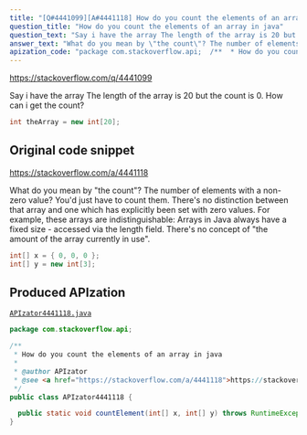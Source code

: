 ```yaml
---
title: "[Q#4441099][A#4441118] How do you count the elements of an array in java"
question_title: "How do you count the elements of an array in java"
question_text: "Say i have the array The length of the array is 20 but the count is 0. How can i get the count?"
answer_text: "What do you mean by \"the count\"? The number of elements with a non-zero value? You'd just have to count them. There's no distinction between that array and one which has explicitly been set with zero values. For example, these arrays are indistinguishable: Arrays in Java always have a fixed size - accessed via the length field. There's no concept of \"the amount of the array currently in use\"."
apization_code: "package com.stackoverflow.api;  /**  * How do you count the elements of an array in java  *  * @author APIzator  * @see <a href=\"https://stackoverflow.com/a/4441118\">https://stackoverflow.com/a/4441118</a>  */ public class APIzator4441118 {    public static void countElement(int[] x, int[] y) throws RuntimeException {} }"
---
```


https://stackoverflow.com/q/4441099

Say i have the array
The length of the array is 20 but the count is 0. How can i get the count?


```java
int theArray = new int[20];
```


## Original code snippet

https://stackoverflow.com/a/4441118

What do you mean by &quot;the count&quot;? The number of elements with a non-zero value? You&#x27;d just have to count them.
There&#x27;s no distinction between that array and one which has explicitly been set with zero values. For example, these arrays are indistinguishable:
Arrays in Java always have a fixed size - accessed via the length field. There&#x27;s no concept of &quot;the amount of the array currently in use&quot;.

```java
int[] x = { 0, 0, 0 };
int[] y = new int[3];
```

## Produced APIzation

[`APIzator4441118.java`](https://github.com/pasqualesalza/apization-temp-data/raw/master/apizations/java/APIzator4441118.java)

```java
package com.stackoverflow.api;

/**
 * How do you count the elements of an array in java
 *
 * @author APIzator
 * @see <a href="https://stackoverflow.com/a/4441118">https://stackoverflow.com/a/4441118</a>
 */
public class APIzator4441118 {

  public static void countElement(int[] x, int[] y) throws RuntimeException {}
}

```